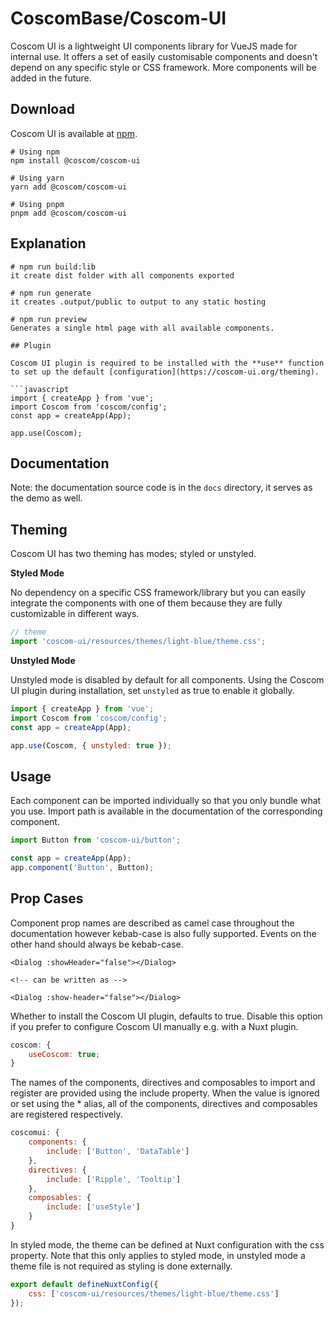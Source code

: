 # CoscomBase/Coscom-UI

Coscom UI is a lightweight UI components library for VueJS made for internal use. It offers a set of easily customisable components and doesn't depend on any specific style or CSS framework. More components will be added in the future.

## Download

Coscom UI is available at [npm](https://www.npmjs.com/package/coscom/coscom-ui).

```
# Using npm
npm install @coscom/coscom-ui

# Using yarn
yarn add @coscom/coscom-ui

# Using pnpm
pnpm add @coscom/coscom-ui
```

## Explanation

````
# npm run build:lib
it create dist folder with all components exported

# npm run generate
it creates .output/public to output to any static hosting

# npm run preview
Generates a single html page with all available components.

## Plugin

Coscom UI plugin is required to be installed with the **use** function to set up the default [configuration](https://coscom-ui.org/theming).

```javascript
import { createApp } from 'vue';
import Coscom from 'coscom/config';
const app = createApp(App);

app.use(Coscom);
````

## Documentation

Note: the documentation source code is in the `docs` directory, it serves as the demo as well.

## Theming

Coscom UI has two theming has modes; styled or unstyled.

**Styled Mode**

No dependency on a specific CSS framework/library but you can easily integrate the components with one of them because they are fully customizable in different ways.

```javascript
// theme
import 'coscom-ui/resources/themes/light-blue/theme.css';
```

**Unstyled Mode**

Unstyled mode is disabled by default for all components. Using the Coscom UI plugin during installation, set `unstyled` as true to enable it globally.

```javascript
import { createApp } from 'vue';
import Coscom from 'coscom/config';
const app = createApp(App);

app.use(Coscom, { unstyled: true });
```

## Usage

Each component can be imported individually so that you only bundle what you use. Import path is available in the documentation of the corresponding component.

```javascript
import Button from 'coscom-ui/button';

const app = createApp(App);
app.component('Button', Button);
```

## Prop Cases

Component prop names are described as camel case throughout the documentation however kebab-case is also fully supported. Events on the other hand should always be kebab-case.

```vue
<Dialog :showHeader="false"></Dialog>

<!-- can be written as -->

<Dialog :show-header="false"></Dialog>
```

Whether to install the Coscom UI plugin, defaults to true. Disable this option if you prefer to configure Coscom UI manually e.g. with a Nuxt plugin.

```javascript
coscom: {
    useCoscom: true;
}
```

The names of the components, directives and composables to import and register are provided using the include property. When the value is ignored or set using the \* alias, all of the components, directives and composables are registered respectively.

```javascript
coscomui: {
    components: {
        include: ['Button', 'DataTable']
    },
    directives: {
        include: ['Ripple', 'Tooltip']
    },
    composables: {
        include: ['useStyle']
    }
}
```

In styled mode, the theme can be defined at Nuxt configuration with the css property. Note that this only applies to styled mode, in unstyled mode a theme file is not required as styling is done externally.

```javascript
export default defineNuxtConfig({
    css: ['coscom-ui/resources/themes/light-blue/theme.css']
});
```
